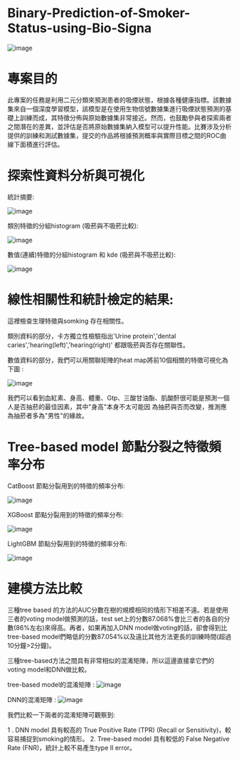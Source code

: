# Binary-Prediction-of-Smoker-Status-using-Bio-Signa

![image](https://github.com/ilovec8763/Binary-Prediction-of-Smoker-Status-using-Bio-Signa/blob/main/Zwei_zigaretten.jpg)

# 專案目的

此專案的任務是利用二元分類來預測患者的吸煙狀態，根據各種健康指標。該數據集來自一個深度學習模型，該模型是在使用生物信號數據集進行吸煙狀態預測的基礎上訓練而成，其特徵分佈與原始數據集非常接近。然而，也鼓勵參與者探索兩者之間潛在的差異，並評估是否將原始數據集納入模型可以提升性能。比賽涉及分析提供的訓練和測試數據集，提交的作品將根據預測概率與實際目標之間的ROC曲線下面積進行評估。

# 探索性資料分析與可視化
統計摘要:

![image](https://github.com/ilovec8763/Binary-Prediction-of-Smoker-Status-using-Bio-Signa/blob/main/summary_gradient_style.png)

類別特徵的分組histogram (吸菸與不吸菸比較):

![image](https://github.com/ilovec8763/Binary-Prediction-of-Smoker-Status-using-Bio-Signa/blob/main/Histogram%20of%20categorical%20features%20by%20group.png)

數值(連續)特徵的分組histogram 和 kde (吸菸與不吸菸比較):

![image](https://github.com/ilovec8763/Binary-Prediction-of-Smoker-Status-using-Bio-Signa/blob/main/Histogram%20of%20numerical%20features%20by%20group.png)

# 線性相關性和統計檢定的結果:
這裡檢查生理特徵與somking 存在相關性。

類別資料的部分，卡方獨立性檢驗指出'Urine protein','dental caries','hearing(left)','hearing(right)' 都跟吸菸與否存在關聯性。

數值資料的部分，我們可以用關聯矩陣的heat map將前10個相關的特徵可視化為下圖 :

![image](https://github.com/ilovec8763/Binary-Prediction-of-Smoker-Status-using-Bio-Signa/blob/main/heat_map_smoker2.png)

我們可以看到血紅素、身高、體重、Gtp、三酸甘油酯、肌酸酐很可能是預測一個人是否抽菸的最佳因素，其中"身高"本身不太可能因
為抽菸與否而改變，推測應為抽菸者多為"男性"的緣故。

# Tree-based model 節點分裂之特徵頻率分布

CatBoost 節點分裂用到的特徵的頻率分布: 

![image](https://github.com/ilovec8763/Binary-Prediction-of-Smoker-Status-using-Bio-Signa/blob/main/cbc%20Feature%20Importance.png)

XGBoost 節點分裂用到的特徵的頻率分布: 

![image](https://github.com/ilovec8763/Binary-Prediction-of-Smoker-Status-using-Bio-Signa/blob/main/xgbc%20Feature%20Importance.png)

LightGBM 節點分裂用到的特徵的頻率分布: 

![image](https://github.com/ilovec8763/Binary-Prediction-of-Smoker-Status-using-Bio-Signa/blob/main/lightgbm%20Feature%20Importance.png)

# 建模方法比較
三種tree based 的方法的AUC分數在樹的規模相同的情形下相差不遠。若是使用三者的voting model做預測的話，test set上的分數87.068%會比三者的各自的分數(86%左右)來得高。再者，如果再加入DNN model做voting的話，卻會得到比tree-based model們略低的分數87.054%以及遠比其他方法更長的訓練時間(超過10分鐘>2分鐘)。

三種tree-based方法之間具有非常相似的混淆矩陣，所以這邊直接拿它們的voting model和DNN做比較。

tree-based model的混淆矩陣 :
![image](https://github.com/ilovec8763/Binary-Prediction-of-Smoker-Status-using-Bio-Signa/blob/main/voting_model_normalized_confusion(1).png)

DNN的混淆矩陣 :
![image](https://github.com/ilovec8763/Binary-Prediction-of-Smoker-Status-using-Bio-Signa/blob/main/dnn_normalized_confusion.png)

我們比較一下兩者的混淆矩陣可觀察到:

1 . DNN model 具有較高的 True Positive Rate (TPR) (Recall or Sensitivity)，較容易捕捉到smoking的情形。
2. Tree-based model  具有較低的 False Negative Rate (FNR)，統計上較不易產生type II error。 

